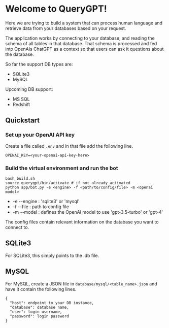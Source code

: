# Welcome to QueryGPT!

Here we are trying to build a system that can process human language and retrieve data from your databases based on your request.

The application works by connecting to your database, and reading the schema of all tables in that database. That schema is processed and fed into OpenAIs ChatGPT as a context so that users can ask it questions about the database.

So far the support DB types are:
- SQLite3
- MySQL

Upcoming DB support:
- MS SQL
- Redshift

## Quickstart

### Set up your OpenAI API key
Create a file called `.env` and in that file add the following line.
```
OPENAI_KEY=<your-openai-api-key-here>
```

### Build the virtual environment and run the bot
```
bash build.sh
source querygpt/bin/activate # if not already activated
python app/bot.py -e <engine> -f <path/to/config/file> -m <openai model>
```
- -e --engine : 'sqlite3' or 'mysql'
- -f --file   : path to config file
- -m --model  : defines the OpenAI model to use 'gpt-3.5-turbo' or 'gpt-4'

The config files contain relevant information on the database you want to connect to.

## SQLite3
For SQLite3, this simply points to the .db file.

## MySQL
For MySQL, create a JSON file in `database/mysql/<table_name>.json` and have it contain the following lines.
```
{
  "host": endpoint to your DB instance,
  "database": database name,
  "user": login username,
  "password": login password
}
```